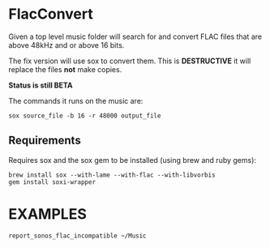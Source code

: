 
FlacConvert
===========

Given a top level music folder will search for and convert FLAC files that are above 48kHz and or above 16 bits. 

The fix version will use sox to convert them. This is **DESTRUCTIVE** it will replace the files **not** make copies.

**Status is still BETA**

The commands it runs on the music are:

    sox source_file -b 16 -r 48000 output_file


Requirements
--

Requires sox and the sox gem to be installed (using brew and ruby gems):

    brew install sox --with-lame --with-flac --with-libvorbis
    gem install soxi-wrapper


EXAMPLES
========

    report_sonos_flac_incompatible ~/Music

